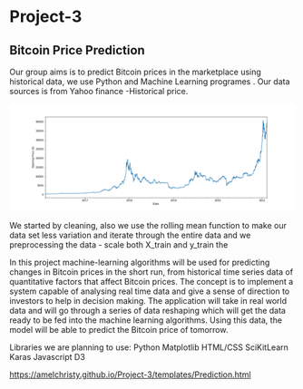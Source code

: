 # Project-3
## Bitcoin Price Prediction

Our group aims is to predict Bitcoin prices in the marketplace using historical data, we use Python and Machine Learning programes . Our data sources is from Yahoo finance -Historical price.

![Btc_historical](images/Btc_historical.png)











We started by cleaning, also we use the rolling mean function to make our data set less variation and iterate through the entire data  and we  preprocessing the data - scale both X_train and y_train the 
     
     
     
In this project machine-learning algorithms will be used for predicting changes in Bitcoin prices in the short run, from historical time series data of quantitative factors that affect Bitcoin prices. The concept is to implement a system capable of analysing real time data and give a sense of direction to investors to help in decision making. The application will take in real world data and will go through a series of data reshaping which will get the data ready to be fed into the machine learning algorithms. Using this data, the model will be able to predict the Bitcoin price of tomorrow.

Libraries we are planning to use:
Python Matplotlib
HTML/CSS
SciKitLearn
Karas
Javascript D3

https://amelchristy.github.io/Project-3/templates/Prediction.html
